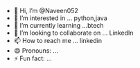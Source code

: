 - 👋 Hi, I’m @Naveen052
- 👀 I’m interested in ... python,java 
- 🌱 I’m currently learning ...btech
- 💞️ I’m looking to collaborate on ... LinkedIn 
- 📫 How to reach me ... linkedin 
- 😄 Pronouns: ...
- ⚡ Fun fact: ...

<!---
Naveen052-037/Naveen052-037 is a ✨ special ✨ repository because its `README.md` (this file) appears on your GitHub profile.
You can click the Preview link to take a look at your changes.
--->
